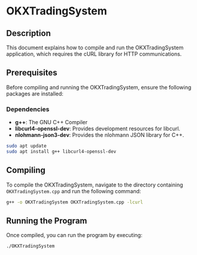 # OKXTradingSystem

## Description
This document explains how to compile and run the OKXTradingSystem application, which requires the cURL library for HTTP communications.

## Prerequisites
Before compiling and running the OKXTradingSystem, ensure the following packages are installed:

### Dependencies
- **g++**: The GNU C++ Compiler
- **libcurl4-openssl-dev**: Provides development resources for libcurl.
- **nlohmann-json3-dev**: Provides the nlohmann JSON library for C++.

```bash
sudo apt update
sudo apt install g++ libcurl4-openssl-dev
```

## Compiling
To compile the OKXTradingSystem, navigate to the directory containing `OKXTradingSystem.cpp` and run the following command:

```bash
g++ -o OKXTradingSystem OKXTradingSystem.cpp -lcurl
```

## Running the Program
Once compiled, you can run the program by executing:

```bash
./OKXTradingSystem
```
